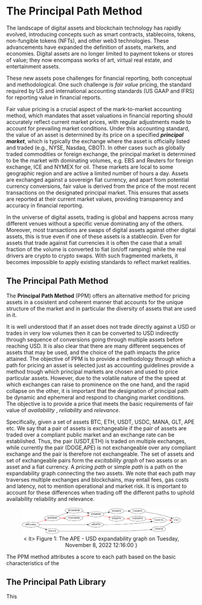 # The Principal Path Method

The landscape of digital assets and blockchain technology has rapidly evolved, introducing concepts such as smart contracts, stablecoins, tokens, non-fungible tokens (NFTs), and other web3 technologies. These advancements have expanded the definition of assets, markets, and economies. Digital assets are no longer limited to payment tokens or stores of value; they now encompass works of art, virtual real estate, and entertainment assets.

These new assets pose challenges for financial reporting, both conceptual and methodological. One such challenge is _fair value_ pricing, the standard required by US and international accounting standards (US GAAP and IFRS) for reporting value in financial reports.

Fair value pricing is a crucial aspect of the mark-to-market accounting method, which mandates that asset valuations in financial reporting should accurately reflect current market prices, with regular adjustments made to account for prevailing market conditions. Under this accounting standard, the value of an asset is determined by its price on a specified **_principal market_**, which is typically the exchange where the asset is officially listed and traded (e.g., NYSE, Nasdaq, CBOT). In other cases such as globally traded commodities or foreign exchange, the principal market is determined to be the market with dominating volumes, e.g. EBS and Reuters for foreign exchange, ICE and NYMEX for oil. These markets are local to some geographic region and are active a limited number of hours a day. Assets are exchanged against a sovereign fiat currency, and apart from potential currency conversions, fair value is derived from the price of the most recent transactions on the designated principal market. This ensures that assets are reported at their current market values, providing transparency and accuracy in financial reporting.

In the universe of digital assets, trading is global and happens across many different venues without a specific venue dominating any of the others. Moreover, most transactions are swaps of digital assets against other digital assets, this is true even if one of these assets is a stablecoin. Even for assets that trade against fiat currencies it is often the case that a small fraction of the volume is converted to fiat (on/off ramping) while the real drivers are crypto to crypto swaps. With such fragmented markets, it becomes impossible to apply existing standards to reflect market realities.

## The Principal Path Method

The __Principal Path Method__ (PPM) offers an alternative method for pricing assets in a cosistent and coherent manner that accounts for the unique structure of the market and in particular the diversity of assets that are used in it. 

It is well understood that if an asset does not trade directly against a USD or trades in very low volumes then it can be converted to USD indirectly through sequence of conversions going through multiple assets before reaching USD. It is also clear that there are many different sequences of assets that may be used, and the choice of the path impacts the price attained. The objective of PPM is to provide a methodology through which a path for pricing an asset is selected just as accounting guidelines provide a method trough which principal markets are chosen and used to price particular assets. However, due to the volatile nature of the the speed at which exchanges can raise to prominence on the one hand, and the rapid collapse on the other, it is important that the designation of principal path be dynamic and ephemeral and respond to changing market conditions. The objective is to provide a price that meets the basic requirements of fair value of _availability_ , _reliability_ and _relevance_. 

Specifically, given a set of assets BTC, ETH, USDT, USDC, MANA, GLT, APE etc.  We say that a pair of assets is exchangeable if the pair of assets are traded over a compliant public market and an exchange rate can be established. Thus, the pair (USDT,ETH) is traded on multiple exchanges, while currently the pair (DOGE,APE) is not exchangeable over any compliant exchange and the pair is therefore not exchangeable. The set of assets and set of exchangeable pairs form the _excitability graph_ of two assets or an asset and a fiat currency. A _pricing path_ or simple _path_ is a path on the expandability graph connecting the two assets. We note that each path may traverses multiple exchanges and blockchains, may entail fees, gas costs and latency, not to mention operational and market risk. It is important to account for these differences when trading off the different paths to uphold availability reliability and relevance.  
<!-- 
-->

<figure>
  <img src="figures/APE_1667909760.png" alt="APE_1667909760">
  <figcaption>
    <center>
    < it>
        Figure 1: The APE - USD expandability graph on Tuesday, November 8, 2022 12:16:00
      </it>}
    </center>
  </figcaption>
</figure>

The PPM method attributes a score to each path based on the basic characteristics of the 

<!-- [APE_1667909760](figures/APE_1667909760.png) -->

## The Principal Path Library
This

